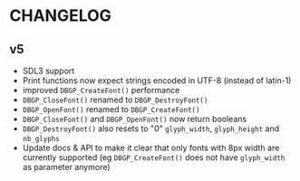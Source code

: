 # CHANGELOG

## v5

- SDL3 support
- Print functions now expect strings encoded in UTF-8 (instead of latin-1)
- improved `DBGP_CreateFont()` performance
- `DBGP_CloseFont()` renamed to `DBGP_DestroyFont()`
- `DBGP_OpenFont()` renamed to `DBGP_CreateFont()`
- `DBGP_CloseFont()` and `DBGP_OpenFont()` now return booleans
- `DBGP_DestroyFont()` also resets to "0" `glyph_width`, `glyph_height` and `nb_glyphs`
- Update docs & API to make it clear that only fonts with 8px width are currently supported (eg `DBGP_CreateFont()` does not have `glyph_width` as parameter anymore)
